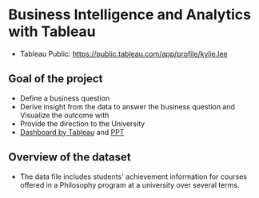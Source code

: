 # Business Intelligence and Analytics with Tableau
- Tableau Public: https://public.tableau.com/app/profile/kylie.lee

## Goal of the project
- Define a business question
- Derive insight from the data to answer the business question and Visualize the outcome with
- Provide the direction to the University
- [Dashboard by Tableau](https://github.com/kyliewee/BI-and-Analytics-with-Tableau/blob/main/Dashboard.pdf) and 
[PPT](https://github.com/kyliewee/BI-and-Analytics-with-Tableau/blob/main/Business%20Intelligence%20and%20Analytics%20with%20Tableau.pdf)

## Overview of the dataset
- The data file includes students' achievement information for courses offered in a Philosophy program at a university over several terms.
